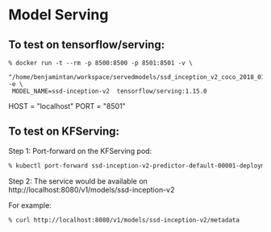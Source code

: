 # Model Serving

## To test on tensorflow/serving:

```
% docker run -t --rm -p 8500:8500 -p 8501:8501 -v \
 "/home/benjamintan/workspace/servedmodels/ssd_inception_v2_coco_2018_01_28/:/models/ssdv2" -e \
 MODEL_NAME=ssd-inception-v2  tensorflow/serving:1.15.0
```

 HOST = "localhost"
 PORT = "8501"

## To test on KFServing:

Step 1: Port-forward on the KFServing pod:

```bash
% kubectl port-forward ssd-inception-v2-predictor-default-00001-deployment-77d4cdlvncv --namespace kubeflow-user 8080:8012
```

Step 2: The service would be available on http://localhost:8080/v1/models/ssd-inception-v2

For example:

```buildoutcfg
% curl http://localhost:8080/v1/models/ssd-inception-v2/metadata
```
